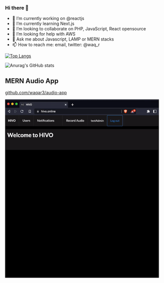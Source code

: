 ### Hi there 👋


- 🔭 I’m currently working on @reactjs
- 🌱 I’m currently learning Next.js
- 👯 I’m looking to collaborate on PHP, JavaScript, React opensource
- 🤔 I’m looking for help with AWS
- 💬 Ask me about Javascript, LAMP or MERN stacks
- 📫 How to reach me: email, twitter: @waq_r

[![Top Langs](https://github-readme-stats.vercel.app/api/top-langs/?username=vaqar-ahmed&layout=compact)](https://github.com/anuraghazra/github-readme-stats)

![Anurag's GitHub stats](https://github-readme-stats.vercel.app/api?username=vaqar-ahmed&show_icons=true&theme=radical)

## MERN Audio App

[github.com/waqar3/audio-app](https://github.com/waqar3/audio-app/)

![MERN Audio App](ezgif-1-ea3d0a642c.gif)


